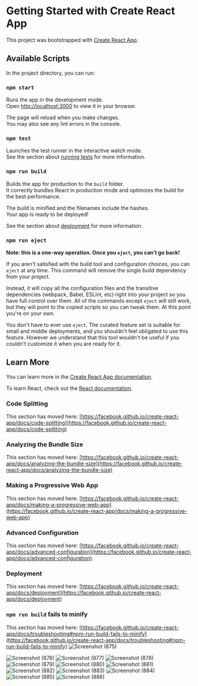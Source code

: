 # Getting Started with Create React App

This project was bootstrapped with [Create React App](https://github.com/facebook/create-react-app).

## Available Scripts

In the project directory, you can run:

### `npm start`

Runs the app in the development mode.\
Open [http://localhost:3000](http://localhost:3000) to view it in your browser.

The page will reload when you make changes.\
You may also see any lint errors in the console.

### `npm test`

Launches the test runner in the interactive watch mode.\
See the section about [running tests](https://facebook.github.io/create-react-app/docs/running-tests) for more information.

### `npm run build`

Builds the app for production to the `build` folder.\
It correctly bundles React in production mode and optimizes the build for the best performance.

The build is minified and the filenames include the hashes.\
Your app is ready to be deployed!

See the section about [deployment](https://facebook.github.io/create-react-app/docs/deployment) for more information.

### `npm run eject`

**Note: this is a one-way operation. Once you `eject`, you can't go back!**

If you aren't satisfied with the build tool and configuration choices, you can `eject` at any time. This command will remove the single build dependency from your project.

Instead, it will copy all the configuration files and the transitive dependencies (webpack, Babel, ESLint, etc) right into your project so you have full control over them. All of the commands except `eject` will still work, but they will point to the copied scripts so you can tweak them. At this point you're on your own.

You don't have to ever use `eject`. The curated feature set is suitable for small and middle deployments, and you shouldn't feel obligated to use this feature. However we understand that this tool wouldn't be useful if you couldn't customize it when you are ready for it.

## Learn More

You can learn more in the [Create React App documentation](https://facebook.github.io/create-react-app/docs/getting-started).

To learn React, check out the [React documentation](https://reactjs.org/).

### Code Splitting

This section has moved here: [https://facebook.github.io/create-react-app/docs/code-splitting](https://facebook.github.io/create-react-app/docs/code-splitting)

### Analyzing the Bundle Size

This section has moved here: [https://facebook.github.io/create-react-app/docs/analyzing-the-bundle-size](https://facebook.github.io/create-react-app/docs/analyzing-the-bundle-size)

### Making a Progressive Web App

This section has moved here: [https://facebook.github.io/create-react-app/docs/making-a-progressive-web-app](https://facebook.github.io/create-react-app/docs/making-a-progressive-web-app)

### Advanced Configuration

This section has moved here: [https://facebook.github.io/create-react-app/docs/advanced-configuration](https://facebook.github.io/create-react-app/docs/advanced-configuration)

### Deployment

This section has moved here: [https://facebook.github.io/create-react-app/docs/deployment](https://facebook.github.io/create-react-app/docs/deployment)

### `npm run build` fails to minify

This section has moved here: [https://facebook.github.io/create-react-app/docs/troubleshooting#npm-run-build-fails-to-minify](https://facebook.github.io/create-react-app/docs/troubleshooting#npm-run-build-fails-to-minify)
![Screenshot (875)](https://user-images.githubusercontent.com/80046081/181471718-5aa40ea1-bb9c-45e7-bf77-83d255072035.png)

![Screenshot (876)](https://user-images.githubusercontent.com/80046081/181471735-e07c36ca-3ff4-485e-94a4-65c28b9e0a70.png)
![Screenshot (877)](https://user-images.githubusercontent.com/80046081/181471746-a28447a3-4f40-405c-92de-606a46c58c54.png)
![Screenshot (878)](https://user-images.githubusercontent.com/80046081/181471755-68559c07-d91d-4ec7-b571-d2041d1ea872.png)
![Screenshot (879)](https://user-images.githubusercontent.com/80046081/181471771-22a6ef01-2648-42ba-b4c8-5c4c3fdc6dc3.png)
![Screenshot (880)](https://user-images.githubusercontent.com/80046081/181471789-48a94fe2-f098-492e-a362-d8ff94caf5bf.png)
![Screenshot (881)](https://user-images.githubusercontent.com/80046081/181471800-c4404c2c-05ae-46ad-924c-cd9b1f8607b9.png)
![Screenshot (882)](https://user-images.githubusercontent.com/80046081/181471812-cf860753-c067-4c60-b93d-314dbc77169b.png)
![Screenshot (883)](https://user-images.githubusercontent.com/80046081/181471822-e06a9d0a-d304-4c2e-8cc9-03e06140970f.png)
![Screenshot (884)](https://user-images.githubusercontent.com/80046081/181471829-68b8827b-971f-4ad8-95e1-cc4050f50eb8.png)
![Screenshot (885)](https://user-images.githubusercontent.com/80046081/181471837-4ce2fdc6-647a-4eb0-8ea0-ce867cb0e467.png)
![Screenshot (886)](https://user-images.githubusercontent.com/80046081/181471848-5bf41085-c081-44bb-9e55-c1c5ec7265b1.png)
